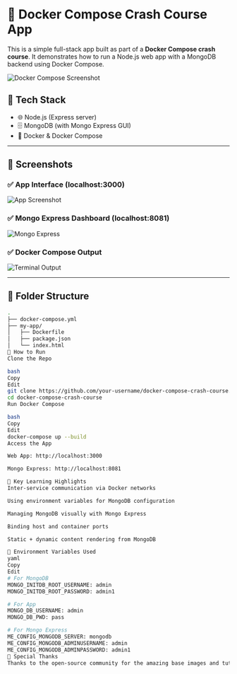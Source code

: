 # 🚀 Docker Compose Crash Course App

This is a simple full-stack app built as part of a **Docker Compose crash course**. It demonstrates how to run a Node.js web app with a MongoDB backend using Docker Compose.

![Docker Compose Screenshot](./images/docker-compose-output.png)

## 🧩 Tech Stack

- 🌐 Node.js (Express server)
- 🗄️ MongoDB (with Mongo Express GUI)
- 🐳 Docker & Docker Compose

---

## 📸 Screenshots

### ✅ App Interface (localhost:3000)
![App Screenshot](./images/web-app.png)

### ✅ Mongo Express Dashboard (localhost:8081)
![Mongo Express](./images/mongo-express.png)

### ✅ Docker Compose Output
![Terminal Output](./images/docker-compose-output.png)

---

## 📁 Folder Structure

```bash
.
├── docker-compose.yml
├── my-app/
│   ├── Dockerfile
│   ├── package.json
│   └── index.html
🔧 How to Run
Clone the Repo

bash
Copy
Edit
git clone https://github.com/your-username/docker-compose-crash-course.git
cd docker-compose-crash-course
Run Docker Compose

bash
Copy
Edit
docker-compose up --build
Access the App

Web App: http://localhost:3000

Mongo Express: http://localhost:8081

🧠 Key Learning Highlights
Inter-service communication via Docker networks

Using environment variables for MongoDB configuration

Managing MongoDB visually with Mongo Express

Binding host and container ports

Static + dynamic content rendering from MongoDB

🔐 Environment Variables Used
yaml
Copy
Edit
# For MongoDB
MONGO_INITDB_ROOT_USERNAME: admin
MONGO_INITDB_ROOT_PASSWORD: admin1

# For App
MONGO_DB_USERNAME: admin
MONGO_DB_PWD: pass

# For Mongo Express
ME_CONFIG_MONGODB_SERVER: mongodb
ME_CONFIG_MONGODB_ADMINUSERNAME: admin
ME_CONFIG_MONGODB_ADMINPASSWORD: admin1
🥂 Special Thanks
Thanks to the open-source community for the amazing base images and tutorials!

